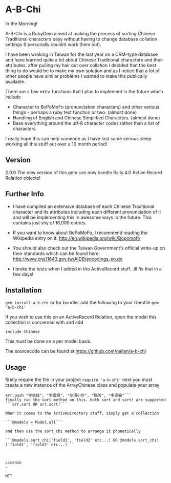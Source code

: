 A-B-Chi
=========
In the Morning!

A-B-Chi is a RubyGem aimed at making the process of sorting Chinese Traditional characters easy without having to change database collation settings (I personally couldnt work them out).

I have been wroking in Taiwan for the last year on a CRM-type database and have learned quite a bit about Chinese Traditional characters and their attributes. after pulling my hair out over collation I decided that the best thing to do would be to make my own solution and as I notice that a lot of other people have similar problems I wanted to make this publically available.

There are a few extra functions that I plan to implement in the future which include

  - Character to BoPoMoFo (pronunciation characters) and other various things - perhaps a ruby text function or two. (almost done)
  - Handling of English and Chinese Simplified Characters. (almost done)
  - Base everything around the utf-8 character codes rather than a list of characters.
  
I really hope this can help someone as I have lost some serious sleep working all this stuff out over a 10 month period!

Version
-

2.0.0
The new version of this gem can now handle Rails 4.0 Active Record Relation objects!

Further Info
-----------
- I have compiled an extensive database of each Chinese Traditional character and its attributes indluding each different pronunciation of it and will be implementing this in awesome ways in the future. This contains just shy of 16,000 entries.

- If you want to know about BoPoMoFo, I recommend reading the Wikipedia entry on it: http://en.wikipedia.org/wiki/Bopomofo

- You should also check out the Taiwan Government's official write-up on their standards which can be found here: http://www.cns11643.gov.tw/AIDB/encodings_en.do

- I broke the tests when I added in the ActiveRecord stuff...ill fix that in a few days!


Installation
--------------

```gem install a-b-chi```
or for bundler add the following to your Gemfile
```gem 'a-b-chi'```

If you wish to use this on an ActiveRecord Relation, open the model this collection is concerned with and add

```include Chinese```

This must be done on a per model basis.


The sourcecode can be found at https://github.com/nallan/a-b-chi

Usage
--------------

firstly require the file in your project
```require 'a-b-chi'```
next you must create a new instance of the ArrayChinese class and populate your array
```arr = ArrayChinese.new
arr.push "李依恬", "李雲帆", "珍項小珍", "瑞芳", "李宗翰"```
finally run the sort method on this. both sort and sort! are supported
```arr.sort OR arr.sort!```

When it comes to the ActiveDirectory stuff, simply get a collection

```@models = Model.all```

and then use the sort_chi method to arrange it phonetically

```@models.sort_chi('field1', 'field2' etc...) OR @models.sort_chi!('field1', 'field2' etc...)```



License
-

MIT